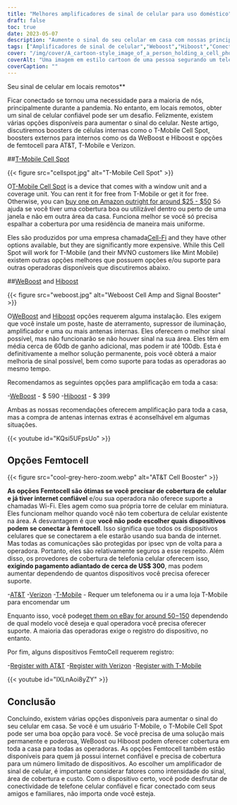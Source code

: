 ```yaml
---
title: "Melhores amplificadores de sinal de celular para uso doméstico"
draft: false
toc: true
date: 2023-05-07
description: "Aumente o sinal do seu celular em casa com nossas principais opções para conectividade confiável e cobertura em toda a casa."
tags: ["Amplificadores de sinal de celular","Weboost","Hiboost","Conectividade doméstica","Cobertura de Celular","Femtocélula","Amplificadores de Sinal Celular","Amplificadores de sinal sem fio","Dispositivos de reforço de sinal","Conectividade Móvel","Recepção de Celular","Internet doméstica","Amplificadores sem fio","Eletrônicos","Melhoria da Casa","Telecomunicações","Tecnologia","Casas Inteligentes","Chamadas Wi-Fi","Rede móvel"]
cover: "/img/cover/A_cartoon-style_image_of_a_person_holding_a_cell_phone.png"
coverAlt: "Uma imagem em estilo cartoon de uma pessoa segurando um telefone celular e ao lado de um amplificador com barras de sinal aumentando."
coverCaption: ""
---
```

 Seu sinal de celular em locais remotos**

Ficar conectado se tornou uma necessidade para a maioria de nós, principalmente durante a pandemia. No entanto, em locais remotos, obter um sinal de celular confiável pode ser um desafio. Felizmente, existem várias opções disponíveis para aumentar o sinal do celular. Neste artigo, discutiremos boosters de células internas como o T-Mobile Cell Spot, boosters externos para internos como os da WeBoost e Hiboost e opções de femtocell para AT&T, T-Mobile e Verizon.

##[T-Mobile Cell Spot](https://amzn.to/41cXppc)

{{< figure src="cellspot.jpg" alt="T-Mobile Cell Spot" >}}

O[T-Mobile Cell Spot](https://amzn.to/41cXppc) is a device that comes with a window unit and a coverage unit. You can rent it for free from T-Mobile or get it for free. Otherwise, you can [buy one on Amazon outright for around $25 - $50](https://amzn.to/41cXppc) Só ajuda se você tiver uma cobertura boa ou utilizável dentro ou perto de uma janela e não em outra área da casa. Funciona melhor se você só precisa espalhar a cobertura por uma residência de maneira mais uniforme.

Eles são produzidos por uma empresa chamada[Cell-Fi](https://nextivityinc.com/products/) and they have other options available, but they are significantly more expensive. While this Cell Spot will work for T-Mobile (and their MVNO customers like Mint Mobile) existem outras opções melhores que possuem opções e/ou suporte para outras operadoras disponíveis que discutiremos abaixo.

##[WeBoost](https://amzn.to/42chuNG) and [Hiboost](https://amzn.to/3NPsSL6)

{{< figure src="weboost.jpg" alt="Weboost Cell Amp and Signal Booster" >}}

O[WeBoost](https://amzn.to/42chuNG) and [Hiboost](https://amzn.to/3NPsSL6) opções requerem alguma instalação. Eles exigem que você instale um poste, haste de aterramento, supressor de iluminação, amplificador e uma ou mais antenas internas. Eles oferecem o melhor sinal possível, mas não funcionarão se não houver sinal na sua área. Eles têm em média cerca de 60db de ganho adicional, mas podem ir até 100db. Esta é definitivamente a melhor solução permanente, pois você obterá a maior melhoria de sinal possível, bem como suporte para todas as operadoras ao mesmo tempo.

Recomendamos as seguintes opções para amplificação em toda a casa:

-[WeBoost](https://amzn.to/42chuNG) - $ 590
-[Hiboost](https://amzn.to/3NPsSL6) - $ 399

Ambas as nossas recomendações oferecem amplificação para toda a casa, mas a compra de antenas internas extras é aconselhável em algumas situações.

{{< youtube id="KQsi5UFpsUo" >}}

## Opções Femtocell

{{< figure src="cool-grey-hero-zoom.webp" alt="AT&T Cell Booster" >}}

**As opções Femtocell são ótimas se você precisar de cobertura de celular e já tiver internet confiável** e/ou sua operadora não oferece suporte a chamadas Wi-Fi.
Eles agem como sua própria torre de celular em miniatura.
Eles funcionam melhor quando você não tem cobertura de celular existente na área.
A desvantagem é que **você não pode escolher quais dispositivos podem se conectar à femtocell**. Isso significa que todos os dispositivos celulares que se conectarem a ele estarão usando sua banda de internet. Mas todas as comunicações são protegidas por ipsec vpn de volta para a operadora. Portanto, eles são relativamente seguros a esse respeito.
Além disso, os provedores de cobertura de telefonia celular oferecem isso, **exigindo pagamento adiantado de cerca de US$ 300**, mas podem aumentar dependendo de quantos dispositivos você precisa oferecer suporte.
 
-[AT&T](https://www.att.com/buy/accessories/Specialty-Items/att-cell-booster.html)
-[Verizon](https://www.verizon.com/products/verizon-lte-network-extender/)
-[T-Mobile](https://www.t-mobile.com/support/coverage/4g-lte-cellspot) - Requer um telefonema ou ir a uma loja T-Mobile para encomendar um

Enquanto isso, você pode[get them on eBay for around $50-$150](https://www.ebay.com/sch/i.html?_nkw=femtocell) dependendo de qual modelo você deseja e qual operadora você precisa oferecer suporte. A maioria das operadoras exige o registro do dispositivo, no entanto.

Por fim, alguns dispositivos FemtoCell requerem registro:

-[Register with AT&T](https://www.att.com/device-support/article/wireless/KM1458172/ATT/ATTSS2FII)
-[Register with Verizon](https://www.verizonwireless.com/content/wcms/overlays/register-signal-booster.html)
-[Register with T-Mobile](https://www.t-mobile.com/support/coverage/4g-lte-cellspot)

{{< youtube id="IXLnAoi8yZY" >}}

## Conclusão

Concluindo, existem várias opções disponíveis para aumentar o sinal do seu celular em casa. Se você é um usuário T-Mobile, o T-Mobile Cell Spot pode ser uma boa opção para você. Se você precisa de uma solução mais permanente e poderosa, WeBoost ou Hiboost podem oferecer cobertura em toda a casa para todas as operadoras. As opções Femtocell também estão disponíveis para quem já possui internet confiável e precisa de cobertura para um número limitado de dispositivos. Ao escolher um amplificador de sinal de celular, é importante considerar fatores como intensidade do sinal, área de cobertura e custo. Com o dispositivo certo, você pode desfrutar de conectividade de telefone celular confiável e ficar conectado com seus amigos e familiares, não importa onde você esteja.
